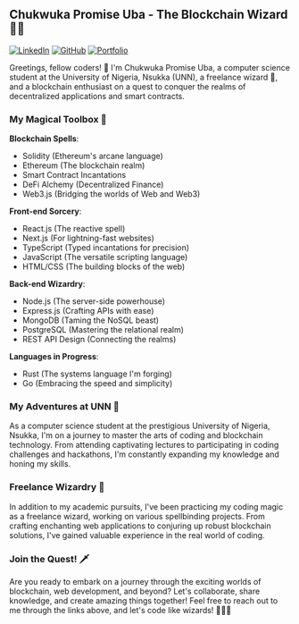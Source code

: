 ## Chukwuka Promise Uba - The Blockchain Wizard 🧙‍♂️

[![LinkedIn](https://img.shields.io/badge/-LinkedIn-0A66C2?style=flat-square&logo=LinkedIn&logoColor=white)](https://www.linkedin.com/in/chukwukauba)
[![GitHub](https://img.shields.io/badge/-GitHub-181717?style=flat-square&logo=GitHub&logoColor=white)](https://github.com/chukwukap)
[![Portfolio](https://img.shields.io/badge/-Portfolio-FF6347?style=flat-square&logo=Firefox&logoColor=white)](https://chukwukapuba.dev)

Greetings, fellow coders! 👋 I'm Chukwuka Promise Uba, a computer science student at the University of Nigeria, Nsukka (UNN), a freelance wizard 💼, and a blockchain enthusiast on a quest to conquer the realms of decentralized applications and smart contracts.

### My Magical Toolbox 🧰

**Blockchain Spells**:
- Solidity (Ethereum's arcane language)
- Ethereum (The blockchain realm)
- Smart Contract Incantations
- DeFi Alchemy (Decentralized Finance)
- Web3.js (Bridging the worlds of Web and Web3)

**Front-end Sorcery**:
- React.js (The reactive spell)
- Next.js (For lightning-fast websites)
- TypeScript (Typed incantations for precision)
- JavaScript (The versatile scripting language)
- HTML/CSS (The building blocks of the web)

**Back-end Wizardry**:
- Node.js (The server-side powerhouse)
- Express.js (Crafting APIs with ease)
- MongoDB (Taming the NoSQL beast)
- PostgreSQL (Mastering the relational realm)
- REST API Design (Connecting the realms)

**Languages in Progress**:
- Rust (The systems language I'm forging)
- Go (Embracing the speed and simplicity)

### My Adventures at UNN 🏰

As a computer science student at the prestigious University of Nigeria, Nsukka, I'm on a journey to master the arts of coding and blockchain technology. From attending captivating lectures to participating in coding challenges and hackathons, I'm constantly expanding my knowledge and honing my skills.

### Freelance Wizardry 💼

In addition to my academic pursuits, I've been practicing my coding magic as a freelance wizard, working on various spellbinding projects. From crafting enchanting web applications to conjuring up robust blockchain solutions, I've gained valuable experience in the real world of coding.

### Join the Quest! 🗡️

Are you ready to embark on a journey through the exciting worlds of blockchain, web development, and beyond? Let's collaborate, share knowledge, and create amazing things together! Feel free to reach out to me through the links above, and let's code like wizards! 🧙‍♂️✨
